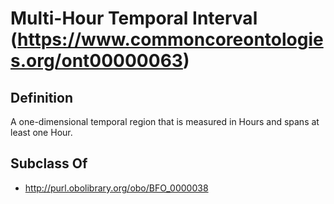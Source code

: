 # Multi-Hour Temporal Interval (https://www.commoncoreontologies.org/ont00000063)

## Definition
A one-dimensional temporal region that is measured in Hours and spans at least one Hour.

## Subclass Of
- http://purl.obolibrary.org/obo/BFO_0000038

